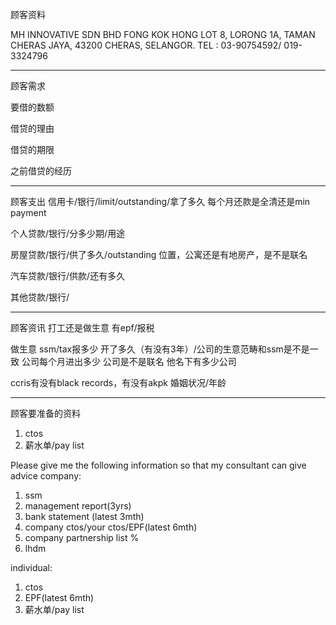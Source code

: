 顾客资料

MH INNOVATIVE SDN BHD
FONG KOK HONG
LOT 8, LORONG 1A, TAMAN CHERAS JAYA, 43200 CHERAS, 
SELANGOR.
TEL : 03-90754592/ 019-3324796

-----------------
顾客需求


要借的数额

借贷的理由

借贷的期限

之前借贷的经历


--------------
顾客支出
信用卡/银行/limit/outstanding/拿了多久
每个月还款是全清还是min payment

个人贷款/银行/分多少期/用途

房屋贷款/银行/供了多久/outstanding
位置，公寓还是有地房产，是不是联名

汽车贷款/银行/供款/还有多久

其他贷款/银行/

-----------
顾客资讯
打工还是做生意
有epf/报税

做生意 ssm/tax报多少
开了多久（有没有3年）/公司的生意范畴和ssm是不是一致
公司每个月进出多少
公司是不是联名
他名下有多少公司

ccris有没有black records，有没有akpk
婚姻状况/年龄

-------
顾客要准备的资料
1. ctos
2. 薪水单/pay list

Please give me the following information so that my consultant can give advice
company:
1. ssm
2. management report(3yrs)
3. bank statement (latest 3mth)
4. company ctos/your ctos/EPF(latest 6mth)
5. company partnership list %
6. lhdm

 individual:
 1. ctos
 2. EPF(latest 6mth)
 3. 薪水单/pay list
 




